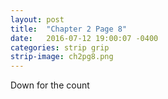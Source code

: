 ```yaml
---
layout: post
title:  "Chapter 2 Page 8"
date:   2016-07-12 19:00:07 -0400
categories: strip grip
strip-image: ch2pg8.png
---
```

Down for the count  
